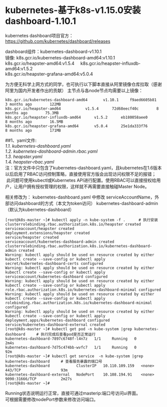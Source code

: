 # kubernetes-基于k8s-v1.15.0安装dashboard-1.10.1
kubernetes dashboard项目官方：https://github.com/kubernetes/dashboard/releases

dashboard组件：kubernetes-dashboard-v1.10.1  
镜像: k8s.gcr.io/kubernetes-dashboard-amd64:v1.10.1           
k8s.gcr.io/heapster-amd64:v1.5.4     
k8s.gcr.io/heapster-influxdb-amd64:v1.5.2  
k8s.gcr.io/heapster-grafana-amd64:v5.0.4  

为方便无科学上网方式的同学，也可执行以下脚本直接从阿里镜像仓库拉取（感谢阿里为国内开发者作出的贡献）
主节点与各node节点均需要以上镜像：
```
k8s.gcr.io/kubernetes-dashboard-amd64		v1.10.1		f9aed6605b81        3 months ago        122MB
k8s.gcr.io/heapster-amd64			v1.5.4		72d68eecf40c        8 months ago        75.3MB
k8s.gcr.io/heapster-influxdb-amd64		v1.5.2		eb180058aee0        8 months ago        16.5MB
k8s.gcr.io/heapster-grafana-amd64		v5.0.4		25e1da333f76        8 months ago        171MB
```

##1、yaml文件:  
 *1.1. kubernetes-dashboard.yaml*  
 *1.2. kubernetes-dashboard-admin.rbac.yaml*  
 *1.3. heapster.yaml*  
 *1.4. heapster-rbac.yaml*  
  注：官方文件中只包含了kubernetes-dashboard.yaml，且kubernetes在1.6版本以后启用了RBAC访问控制策略，直接使用官方版会出现访问权限不足的报错；
    此问题可使用kubectl或Kubernetes API进行配置。使用RBAC可以直接授权给用户，让用户拥有授权管理的权限，这样就不再需要直接触碰Master Node。

相关修改为：
kubernetes-dashboard.yaml 中修改 serviceAccountName，外部访问dashboard的方式（本文为token访问）
kubernetes-dashboard-admin（默认为kubernetes-dashboard）


```
[root@k8s-master ~]# kubectl apply -n kube-system -f .      # 执行安装  
clusterrolebinding.rbac.authorization.k8s.io/heapster created  
serviceaccount/heapster created  
deployment.extensions/heapster created  
service/heapster created  
serviceaccount/kubernetes-dashboard-admin created  
clusterrolebinding.rbac.authorization.k8s.io/kubernetes-dashboard-admin created  
Warning: kubectl apply should be used on resource created by either kubectl create --save-config or kubectl apply  
secret/kubernetes-dashboard-certs configured  
Warning: kubectl apply should be used on resource created by either kubectl create --save-config or kubectl apply  
serviceaccount/kubernetes-dashboard configured  
Warning: kubectl apply should be used on resource created by either kubectl create --save-config or kubectl apply  
role.rbac.authorization.k8s.io/kubernetes-dashboard-minimal configured  
Warning: kubectl apply should be used on resource created by either kubectl create --save-config or kubectl apply  
rolebinding.rbac.authorization.k8s.io/kubernetes-dashboard-minimal configured  
Warning: kubectl apply should be used on resource created by either kubectl create --save-config or kubectl apply  
deployment.apps/kubernetes-dashboard configured  
service/kubernetes-dashboard-external created  
[root@k8s-master ~]# kubectl get pod -n kube-system |grep kubernetes-dashboard     # 执行完成后查看pod是否正常运行  
kubernetes-dashboard-7897c6748f-l4n7z   1/1     Running   0          2m4s  
kubernetes-dashboard-7d75c474bb-wvfc7   1/1     Running   0          92m  
[root@k8s-master ~]# kubectl get service  -n kube-system |grep kubernetes-dashboard     # 查看服务暴露的端口号  
kubernetes-dashboard            ClusterIP   10.110.109.159   <none>        443/TCP                  93m  
kubernetes-dashboard-external   NodePort    10.108.194.91    <none>        9090:31666/TCP           2m27s  
[root@k8s-master ~]#   
```

Running状态说明运行正常，直接可通过masterip:端口号访问ui界面。  
可根据需要修改nodePort参数来修改访问端口。  
